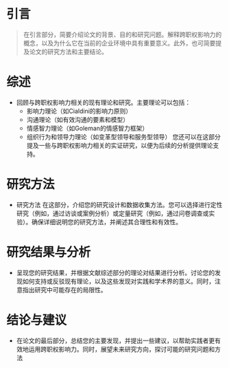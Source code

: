# 引言
> 在引言部分，简要介绍论文的背景、目的和研究问题。解释跨职权影响力的概念，以及为什么它在当前的企业环境中具有重要意义。此外，也可简要提及论文的研究方法和主要结论。

# 综述
* 回顾与跨职权影响力相关的现有理论和研究。主要理论可以包括：
	- 影响力理论（如Cialdini的影响力原则）
	- 沟通理论（如有效沟通的要素和模型）
	- 情感智力理论（如Goleman的情感智力框架）
	- 组织行为和领导力理论（如变革型领导和服务型领导）
您还可以在这部分提及一些与跨职权影响力相关的实证研究，以便为后续的分析提供理论支持。

# 研究方法
- 研究方法 在这部分，介绍您的研究设计和数据收集方法。您可以选择进行定性研究（例如，通过访谈或案例分析）或定量研究（例如，通过问卷调查或实验）。确保详细说明您的研究方法，并阐述其合理性和有效性。
    
# 研究结果与分析
- 呈现您的研究结果，并根据文献综述部分的理论对结果进行分析。讨论您的发现如何支持或反驳现有理论，以及这些发现对实践和学术界的意义。同时，注意指出研究中可能存在的局限性。
    
# 结论与建议
- 在论文的最后部分，总结您的主要发现，并提出一些建议，以帮助实践者更有效地运用跨职权影响力。同时，展望未来研究方向，探讨可能的研究问题和方法